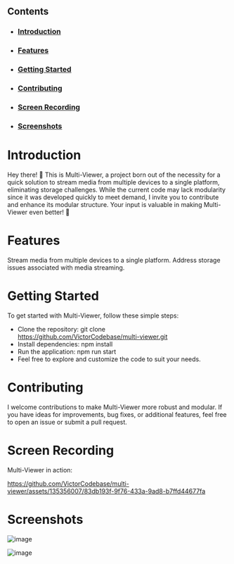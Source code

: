 ## Contents
- ### [Introduction](#introduction)
- ### [Features](#features)
- ### [Getting Started](#getting-started)
- ### [Contributing](#contributing)
- ### [Screen Recording](#screen-recording)
- ### [Screenshots](#screenshots)

# Introduction  

Hey there! 👋 This is Multi-Viewer, a project born out of the necessity for a quick solution to stream media from multiple devices to a single platform, eliminating storage challenges. While the current code may lack modularity since it was developed quickly to meet demand, I invite you to contribute and enhance its modular structure. Your input is valuable in making Multi-Viewer even better! 💖

# Features  

Stream media from multiple devices to a single platform.
Address storage issues associated with media streaming.  

# Getting Started
To get started with Multi-Viewer, follow these simple steps:

 - Clone the repository: git clone https://github.com/VictorCodebase/multi-viewer.git  
 - Install dependencies: npm install 
 - Run the application: npm run start 
 - Feel free to explore and customize the code to suit your needs. 


# Contributing  

I welcome contributions to make Multi-Viewer more robust and modular. If you have ideas for improvements, bug fixes, or additional features, feel free to open an issue or submit a pull request. 

# Screen Recording
Multi-Viewer in action:

https://github.com/VictorCodebase/multi-viewer/assets/135356007/83db193f-9f76-433a-9ad8-b7ffd44677fa  

# Screenshots


![image](https://github.com/VictorCodebase/multi-viewer/assets/135356007/75c43c15-3b63-4a28-8077-147e83660374)

![image](https://github.com/VictorCodebase/multi-viewer/assets/135356007/dccb4328-9d33-422d-919e-c4f2c91b7ad5)

